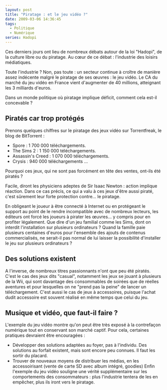 ```yaml
---
layout: post
title: "Piratage : et le jeu vidéo ?"
date: 2009-03-06 14:36:45
tags:
  - Politique
  - Numérique
series: Hadopi
---
```


Ces derniers jours ont lieu de nombreux débats autour de la loi "Hadopi", de la culture libre ou du piratage. Au cœur de ce débat&nbsp;: l'industrie des loisirs médiatiques.

Toute l'industrie&nbsp;? Non, pas toute&nbsp;: un secteur continue à croître de manière assez indécente malgré le piratage de ses œuvres&nbsp;: le jeu vidéo. Le CA du marché du jeu vidéo en France vient d'augmenter de 40 millions, atteignant les 3 milliards d'euros.

Dans un monde politique où piratage implique déficit, comment cela est-il concevable&nbsp;?

## Piratés car trop protégés

Prenons quelques chiffres sur le piratage des jeux vidéo sur Torrentfreak, le blog de BitTorrent&nbsp;:
- Spore&nbsp;: 1 700 000 téléchargements.
- The Sims 2&nbsp;: 1 150 000 téléchargements.
- Assassin's Creed&nbsp;: 1 070 000 téléchargements.
- Crysis&nbsp;: 940 000 téléchargements
…

Pourquoi ces jeux, qui ne sont pas forcément en tête des ventes, ont-ils été piratés&nbsp;?

Facile, diront les physiciens adeptes de Sir Isaac Newton&nbsp;: action implique réaction. Dans ce cas précis, ce qui a valu à ces jeux d'être aussi piraté, c'est sûrement leur forte protection contre… le piratage.

En obligeant le joueur à être connecté à Internet ou en protégeant le support au point de le rendre incompatible avec de nombreux lecteurs, les éditeurs ont forcé les joueurs à pirater les œuvres… y compris pour en profiter légalement. Que dire d'un jeu familial comme les Sims, dont on interdit l'installation sur plusieurs ordinateurs&nbsp;? Quand la famille paie plusieurs centaines d'euros pour l'ensemble des ajouts de contenus commercialisés, ne serait-il pas normal de lui laisser la possibilité d'installer le jeu sur plusieurs ordinateurs&nbsp;?

## Des solutions existent

A l'inverse, de nombreux titres passionnants n'ont que peu été piratés. C'est le cas des jeux dits "casual", notamment les jeux se jouant à plusieurs de la Wii, qui sont davantage des consommables de soirées que de réelles aventures et pour lesquelles on ne "prend pas la peine" de lancer un téléchargement. C'est aussi le cas de jeux à accessoires, puisque l'achat dudit accessoire est souvent réalisé en même temps que celui du jeu.

## Musique et vidéo, que faut-il faire&nbsp;?

L'exemple du jeu vidéo montre qu'on peut être très exposé à la contrefaçon numérique tout en conservant son marché captif. Pour cela, certaines pratiques devraient être encouragées&nbsp;:

*   Développer des solutions adaptées au foyer, pas à l'individu. Des solutions au forfait existent, mais sont encore peu connues. Il faut les sortir du placard.
*   Trouver de nouveaux moyens de distribuer les médias, en les accessoirisant (vente de carte SD avec album intégré, goodies)
Enfin l'exemple du jeu vidéo souligne une vérité supplémentaire sur les comportements des consommateurs&nbsp;: plus l'industrie tentera de les en empêcher, plus ils iront vers le piratage.
